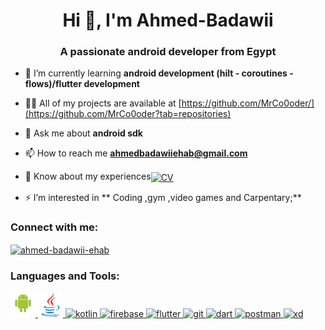 <h1 align="center">Hi 👋, I'm Ahmed-Badawii</h1>
<h3 align="center">A passionate android developer from Egypt</h3>

- 🌱 I’m currently learning **android development (hilt - coroutines - flows)/flutter development**

- 👨‍💻 All of my projects are available at [https://github.com/MrCo0oder/](https://github.com/MrCo0oder?tab=repositories)

- 💬 Ask me about **android sdk**

- 📫 How to reach me **ahmedbadawiiehab@gmail.com**

- 📄 Know about my experiences<a href="https://drive.google.com/file/d/1f5mFs5eyKPYPLlayGJXARr7JSjpG_0qn/view?usp=sharing" target="blank"><img align="center" src="https://upload.wikimedia.org/wikipedia/commons/1/12/Google_Drive_icon_%282020%29.svg" alt="CV" height="30" width="40" /></a>


- ⚡ I’m interested in ** Coding ,gym ,video games and Carpentary;**

<h3 align="left">Connect with me:</h3>
<p align="left">
<a href="https://linkedin.com/in/ahmed-badawii-ehab" target="blank"><img align="center" src="https://raw.githubusercontent.com/rahuldkjain/github-profile-readme-generator/master/src/images/icons/Social/linked-in-alt.svg" alt="ahmed-badawii-ehab" height="30" width="40" /></a>
</p>

<h3 align="left">Languages and Tools:</h3>
<p align="left"> <a href="https://developer.android.com" target="_blank" rel="noreferrer"> <img src="https://raw.githubusercontent.com/devicons/devicon/master/icons/android/android-original-wordmark.svg" alt="android" width="40" height="40"/> </a><a href="https://www.java.com" target="_blank" rel="noreferrer"> <img src="https://raw.githubusercontent.com/devicons/devicon/master/icons/java/java-original.svg" alt="java" width="40" height="40"/> </a> <a href="https://kotlinlang.org" target="_blank" rel="noreferrer"> <img src="https://www.vectorlogo.zone/logos/kotlinlang/kotlinlang-icon.svg" alt="kotlin" width="40" height="40"/> </a> <a href="https://firebase.google.com/" target="_blank" rel="noreferrer"> <img src="https://www.vectorlogo.zone/logos/firebase/firebase-icon.svg" alt="firebase" width="40" height="40"/> </a> <a href="https://flutter.dev" target="_blank" rel="noreferrer"> <img src="https://www.vectorlogo.zone/logos/flutterio/flutterio-icon.svg" alt="flutter" width="40" height="40"/> </a> <a href="https://git-scm.com/" target="_blank" rel="noreferrer"> <img src="https://www.vectorlogo.zone/logos/git-scm/git-scm-icon.svg" alt="git" width="40" height="40"/> </a> <a href="https://dart.dev" target="_blank" rel="noreferrer"> <img src="https://www.vectorlogo.zone/logos/dartlang/dartlang-icon.svg" alt="dart" width="40" height="40"/>  </a> <a href="https://postman.com" target="_blank" rel="noreferrer"> <img src="https://www.vectorlogo.zone/logos/getpostman/getpostman-icon.svg" alt="postman" width="40" height="40"/> </a> <a href="https://www.adobe.com/products/xd.html" target="_blank" rel="noreferrer"> <img src="https://cdn.worldvectorlogo.com/logos/adobe-xd.svg" alt="xd" width="40" height="40"/> </a> </p>

